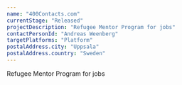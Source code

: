 ```yaml
---
name: "400Contacts.com"
currentStage: "Released"
projectDescription: "Refugee Mentor Program for jobs"
contactPersonId: "Andreas Weenberg"
targetPlatforms: "Platform"
postalAddress.city: "Uppsala"
postalAddress.country: "Sweden"
---
```

Refugee Mentor Program for jobs